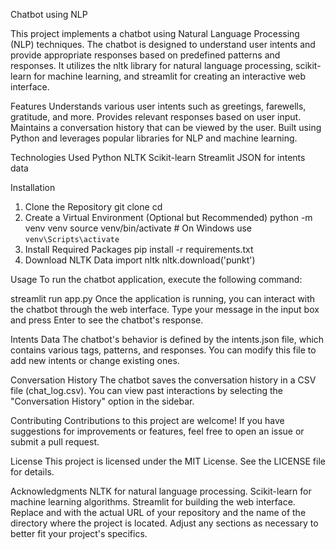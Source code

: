 Chatbot using NLP

This project implements a chatbot using Natural Language Processing (NLP) techniques. The chatbot is designed to understand user intents and provide appropriate responses based on predefined patterns and responses. It utilizes the nltk library for natural language processing, scikit-learn for machine learning, and streamlit for creating an interactive web interface.

Features
Understands various user intents such as greetings, farewells, gratitude, and more.
Provides relevant responses based on user input.
Maintains a conversation history that can be viewed by the user.
Built using Python and leverages popular libraries for NLP and machine learning.

Technologies Used
Python
NLTK
Scikit-learn
Streamlit
JSON for intents data

Installation
1. Clone the Repository
git clone <repository-url>
cd <repository-directory>
2. Create a Virtual Environment (Optional but Recommended)
python -m venv venv
source venv/bin/activate  # On Windows use `venv\Scripts\activate`
3. Install Required Packages
pip install -r requirements.txt
4. Download NLTK Data
import nltk
nltk.download('punkt')

Usage
To run the chatbot application, execute the following command:

streamlit run app.py
Once the application is running, you can interact with the chatbot through the web interface. Type your message in the input box and press Enter to see the chatbot's response.

Intents Data
The chatbot's behavior is defined by the intents.json file, which contains various tags, patterns, and responses. You can modify this file to add new intents or change existing ones.

Conversation History
The chatbot saves the conversation history in a CSV file (chat_log.csv). You can view past interactions by selecting the "Conversation History" option in the sidebar.

Contributing
Contributions to this project are welcome! If you have suggestions for improvements or features, feel free to open an issue or submit a pull request.

License
This project is licensed under the MIT License. See the LICENSE file for details.

Acknowledgments
NLTK for natural language processing.
Scikit-learn for machine learning algorithms.
Streamlit for building the web interface.
Replace <repository-url> and <repository-directory> with the actual URL of your repository and the name of the directory where the project is located. Adjust any sections as necessary to better fit your project's specifics.

